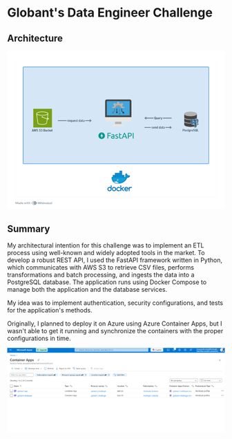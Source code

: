 # Globant's Data Engineer Challenge

## Architecture

![architecture_img](/diagram.png)

## Summary

My architectural intention for this challenge was to implement an ETL process using well-known and widely adopted tools in the market. To develop a robust REST API, I used the FastAPI framework written in Python, which communicates with AWS S3 to retrieve CSV files, performs transformations and batch processing, and ingests the data into a PostgreSQL database. The application runs using Docker Compose to manage both the application and the database services.

My idea was to implement authentication, security configurations, and tests for the application's methods.

Originally, I planned to deploy it on Azure using Azure Container Apps, but I wasn't able to get it running and synchronize the containers with the proper configurations in time.

![azure_img](/azure_dpl.png)
